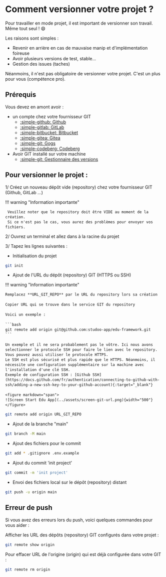 # Comment versionner votre projet ?

Pour travailler en mode projet, il est important de versionner son travail. Même tout seul ! :smile:

Les raisons sont simples :

- Revenir en arrière en cas de mauvaise manip et d'implémentation foireuse
- Avoir plusieurs versions de test, stable…
- Gestion des issues (taches)

Néanmoins, il n'est pas obligatoire de versionner votre projet. C'est un plus pour vous (compétence pro).

## Prérequis

Vous devez en amont avoir : 

- un compte chez votre fournisseur GIT
    - [:simple-github: Github](https://github.com)
    - [:simple-gitlab: GitLab](https://gitlab.com)
    - [:simple-bitbucket: Bitbucket](https://bitbucket.org)
    - [:simple-gitea: Gitea](https://gitea.io/fr-fr)
    - [:simple-git: Gogs](https://gogs.io)
    - [:simple-codeberg: Codeberg](https://codeberg.org)
- Avoir GIT installé sur votre machine
    - [:simple-git: Gestionnaire des versions](prerequis.md#gestionnaire-des-versions)

## Pour versionner le projet :

1/ Créez un nouveau dépôt vide (repository) chez votre fournisseur GIT (Github, GitLab ...)

!!! warning "Information importante"
    
     Veuillez noter que le repository doit être VIDE au moment de la création.
     Si ce n'est pas le cas, vous aurez des problèmes pour envoyer vos fichiers.

2/ Ouvrez un terminal et allez dans à la racine du projet

3/ Tapez les lignes suivantes :

- Initialisation du projet

````Bash
git init
````

- Ajout de l'URL du dépôt (repository) GIT (HTTPS ou SSH)

!!! warning "Information importante"
    
    Remplacez **URL_GIT_REPO** par le URL du repository lors sa création

    Copier URL qui se trouve dans le service GIT du repository

    Voici un exemple :

    ```bash
    git remote add origin git@github.com:studoo-app/edu-framework.git
    ```

    Un exemple et il ne sera probablement pas le vôtre. Ici nous avons selectionner le protocole SSH pour faire le lien avec le repository. Vous pouvez aussi utiliser le protocole HTTPS.
    Le SSH est plus sécurisé et plus rapide que le HTTPS. Néanmoins, il nécessite une configuration supplémentaire sur la machine avec l'installation d'une clé SSH.
    Exemple de configuration SSH : [Github SSH](https://docs.github.com/fr/authentication/connecting-to-github-with-ssh/adding-a-new-ssh-key-to-your-github-account){:target="_blank"}

    <figure markdown="span">
    ![Screen Start Edu App](../assets/screen-git-url.png){width="500"}
    </figure>


````Bash
git remote add origin URL_GIT_REPO
````

- Ajout de la branche "main"

````Bash
git branch -M main
````

- Ajout des fichiers pour le commit

````Bash
git add * .gitignore .env.example
````

- Ajout du commit 'init project'

````Bash
git commit -m 'init project'
````

- Envoi des fichiers local sur le dépôt (repository) distant

````Bash
git push -u origin main
````

## Erreur de push

Si vous avez des erreurs lors du push, voici quelques commandes pour vous aider :

Afficher les URL des dépôts (repository) GIT configurés dans votre projet :

````Bash
git remote show origin
````

Pour effacer URL de l'origine (origin) qui est déjà configurée dans votre GIT :
````Bash
git remote rm origin
````

